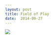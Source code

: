 ```yaml
---
layout: post
title: Field of Play
date:  2014-09-27
---
```


![](https://cdn.mediacru.sh/-gSPAdD8b0x0.jpg)